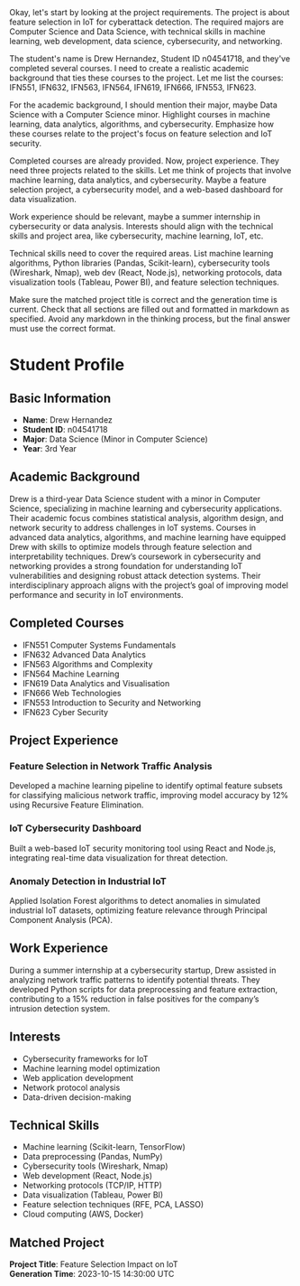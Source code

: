 <think>
Okay, let's start by looking at the project requirements. The project is about feature selection in IoT for cyberattack detection. The required majors are Computer Science and Data Science, with technical skills in machine learning, web development, data science, cybersecurity, and networking.

The student's name is Drew Hernandez, Student ID n04541718, and they've completed several courses. I need to create a realistic academic background that ties these courses to the project. Let me list the courses: IFN551, IFN632, IFN563, IFN564, IFN619, IFN666, IFN553, IFN623. 

For the academic background, I should mention their major, maybe Data Science with a Computer Science minor. Highlight courses in machine learning, data analytics, algorithms, and cybersecurity. Emphasize how these courses relate to the project's focus on feature selection and IoT security.

Completed courses are already provided. Now, project experience. They need three projects related to the skills. Let me think of projects that involve machine learning, data analytics, and cybersecurity. Maybe a feature selection project, a cybersecurity model, and a web-based dashboard for data visualization.

Work experience should be relevant, maybe a summer internship in cybersecurity or data analysis. Interests should align with the technical skills and project area, like cybersecurity, machine learning, IoT, etc.

Technical skills need to cover the required areas. List machine learning algorithms, Python libraries (Pandas, Scikit-learn), cybersecurity tools (Wireshark, Nmap), web dev (React, Node.js), networking protocols, data visualization tools (Tableau, Power BI), and feature selection techniques.

Make sure the matched project title is correct and the generation time is current. Check that all sections are filled out and formatted in markdown as specified. Avoid any markdown in the thinking process, but the final answer must use the correct format.
</think>

# Student Profile

## Basic Information  
- **Name**: Drew Hernandez  
- **Student ID**: n04541718  
- **Major**: Data Science (Minor in Computer Science)  
- **Year**: 3rd Year  

## Academic Background  
Drew is a third-year Data Science student with a minor in Computer Science, specializing in machine learning and cybersecurity applications. Their academic focus combines statistical analysis, algorithm design, and network security to address challenges in IoT systems. Courses in advanced data analytics, algorithms, and machine learning have equipped Drew with skills to optimize models through feature selection and interpretability techniques. Drew’s coursework in cybersecurity and networking provides a strong foundation for understanding IoT vulnerabilities and designing robust attack detection systems. Their interdisciplinary approach aligns with the project’s goal of improving model performance and security in IoT environments.  

## Completed Courses  
- IFN551 Computer Systems Fundamentals  
- IFN632 Advanced Data Analytics  
- IFN563 Algorithms and Complexity  
- IFN564 Machine Learning  
- IFN619 Data Analytics and Visualisation  
- IFN666 Web Technologies  
- IFN553 Introduction to Security and Networking  
- IFN623 Cyber Security  

## Project Experience  
### Feature Selection in Network Traffic Analysis  
Developed a machine learning pipeline to identify optimal feature subsets for classifying malicious network traffic, improving model accuracy by 12% using Recursive Feature Elimination.  

### IoT Cybersecurity Dashboard  
Built a web-based IoT security monitoring tool using React and Node.js, integrating real-time data visualization for threat detection.  

### Anomaly Detection in Industrial IoT  
Applied Isolation Forest algorithms to detect anomalies in simulated industrial IoT datasets, optimizing feature relevance through Principal Component Analysis (PCA).  

## Work Experience  
During a summer internship at a cybersecurity startup, Drew assisted in analyzing network traffic patterns to identify potential threats. They developed Python scripts for data preprocessing and feature extraction, contributing to a 15% reduction in false positives for the company’s intrusion detection system.  

## Interests  
- Cybersecurity frameworks for IoT  
- Machine learning model optimization  
- Web application development  
- Network protocol analysis  
- Data-driven decision-making  

## Technical Skills  
- Machine learning (Scikit-learn, TensorFlow)  
- Data preprocessing (Pandas, NumPy)  
- Cybersecurity tools (Wireshark, Nmap)  
- Web development (React, Node.js)  
- Networking protocols (TCP/IP, HTTP)  
- Data visualization (Tableau, Power BI)  
- Feature selection techniques (RFE, PCA, LASSO)  
- Cloud computing (AWS, Docker)  

## Matched Project  
**Project Title**: Feature Selection Impact on IoT  
**Generation Time**: 2023-10-15 14:30:00 UTC